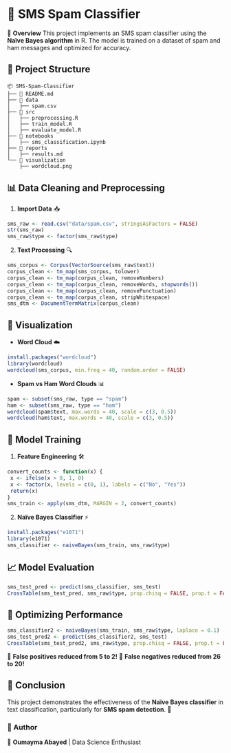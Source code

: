 # 📩 SMS Spam Classifier

🚀 **Overview**
This project implements an SMS spam classifier using the **Naïve Bayes algorithm** in R. The model is trained on a dataset of spam and ham messages and optimized for accuracy.

## 📂 Project Structure
```
📦 SMS-Spam-Classifier
├── 📄 README.md  
├── 📂 data  
│   ├── spam.csv  
├── 📂 src  
│   ├── preprocessing.R  
│   ├── train_model.R  
│   ├── evaluate_model.R  
├── 📂 notebooks  
│   ├── sms_classification.ipynb  
├── 📂 reports  
│   ├── results.md  
└── 📂 visualization  
    ├── wordcloud.png  
```

## 📊 Data Cleaning and Preprocessing
1. **Import Data** 📥
```r
sms_raw <- read.csv("data/spam.csv", stringsAsFactors = FALSE)
str(sms_raw)
sms_raw$type <- factor(sms_raw$type)
```

2. **Text Processing** 🔍
```r
sms_corpus <- Corpus(VectorSource(sms_raw$text))
corpus_clean <- tm_map(sms_corpus, tolower)
corpus_clean <- tm_map(corpus_clean, removeNumbers)
corpus_clean <- tm_map(corpus_clean, removeWords, stopwords())
corpus_clean <- tm_map(corpus_clean, removePunctuation)
corpus_clean <- tm_map(corpus_clean, stripWhitespace)
sms_dtm <- DocumentTermMatrix(corpus_clean)
```

## 🎨 Visualization
- **Word Cloud** ☁️
```r
install.packages("wordcloud")
library(wordcloud)
wordcloud(sms_corpus, min.freq = 40, random.order = FALSE)
```
- **Spam vs Ham Word Clouds** 📊
```r
spam <- subset(sms_raw, type == "spam")
ham <- subset(sms_raw, type == "ham")
wordcloud(spam$text, max.words = 40, scale = c(3, 0.5))
wordcloud(ham$text, max.words = 40, scale = c(3, 0.5))
```

## 🤖 Model Training
1. **Feature Engineering** 🛠️
```r
convert_counts <- function(x) {
 x <- ifelse(x > 0, 1, 0)
 x <- factor(x, levels = c(0, 1), labels = c("No", "Yes"))
 return(x)
}
sms_train <- apply(sms_dtm, MARGIN = 2, convert_counts)
```
2. **Naïve Bayes Classifier** ⚡
```r
install.packages("e1071")
library(e1071)
sms_classifier <- naiveBayes(sms_train, sms_raw$type)
```

## 📈 Model Evaluation
```r
sms_test_pred <- predict(sms_classifier, sms_test)
CrossTable(sms_test_pred, sms_raw$type, prop.chisq = FALSE, prop.t = FALSE, dnn = c('Predicted', 'Actual'))
```

## 🚀 Optimizing Performance
```r
sms_classifier2 <- naiveBayes(sms_train, sms_raw$type, laplace = 0.1)
sms_test_pred2 <- predict(sms_classifier2, sms_test)
CrossTable(sms_test_pred2, sms_raw$type, prop.chisq = FALSE, prop.t = FALSE, prop.r = FALSE, dnn = c('Predicted', 'Actual'))
```
🔹 **False positives reduced from 5 to 2!**
🔹 **False negatives reduced from 26 to 20!**

## 🎯 Conclusion
This project demonstrates the effectiveness of the **Naïve Bayes classifier** in text classification, particularly for **SMS spam detection**. 🚀

### 🌟 Author
📌 **Oumayma Abayed** | Data Science Enthusiast


